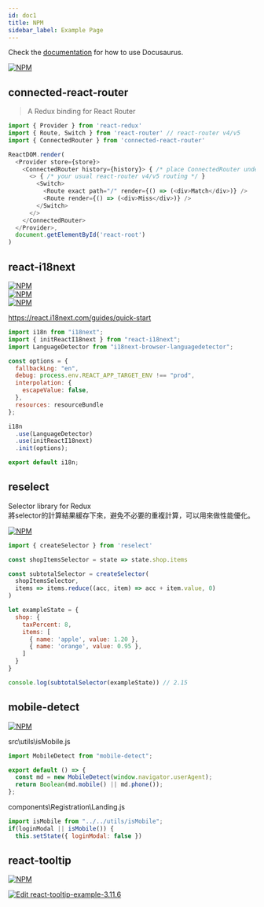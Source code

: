 ```yaml
---
id: doc1
title: NPM
sidebar_label: Example Page
---
```


Check the [documentation](https://docusaurus.io) for how to use Docusaurus.

[![NPM](https://nodei.co/npm/connected-react-router.png?downloads=true&stars=true)](https://nodei.co/npm/connected-react-router/)

## connected-react-router

> A Redux binding for React Router

```js
import { Provider } from 'react-redux'
import { Route, Switch } from 'react-router' // react-router v4/v5
import { ConnectedRouter } from 'connected-react-router'

ReactDOM.render(
  <Provider store={store}>
    <ConnectedRouter history={history}> { /* place ConnectedRouter under Provider */ }
      <> { /* your usual react-router v4/v5 routing */ }
        <Switch>
          <Route exact path="/" render={() => (<div>Match</div>)} />
          <Route render={() => (<div>Miss</div>)} />
        </Switch>
      </>
    </ConnectedRouter>
  </Provider>,
  document.getElementById('react-root')
)
```

## react-i18next

[![NPM](https://nodei.co/npm/react-i18next.png?downloads=true&stars=true)](https://nodei.co/npm/react-i18next/)  
[![NPM](https://nodei.co/npm/i18next.png?downloads=true&stars=true)](https://nodei.co/npm/i18next/)  
[![NPM](https://nodei.co/npm/i18next-browser-languagedetector.png?downloads=true&stars=true)](https://nodei.co/npm/i18next-browser-languagedetector/)  

https://react.i18next.com/guides/quick-start

```js
import i18n from "i18next";
import { initReactI18next } from "react-i18next";
import LanguageDetector from "i18next-browser-languagedetector";

const options = {
  fallbackLng: "en",
  debug: process.env.REACT_APP_TARGET_ENV !== "prod",
  interpolation: {
    escapeValue: false,
  },
  resources: resourceBundle
};

i18n
  .use(LanguageDetector)
  .use(initReactI18next)
  .init(options);

export default i18n;
```

## reselect

Selector library for Redux  
將selector的計算結果緩存下來，避免不必要的重複計算，可以用來做性能優化。

[![NPM](https://nodei.co/npm/reselect.png?downloads=true&stars=true)](https://nodei.co/npm/reselect/)

```js
import { createSelector } from 'reselect'

const shopItemsSelector = state => state.shop.items

const subtotalSelector = createSelector(
  shopItemsSelector,
  items => items.reduce((acc, item) => acc + item.value, 0)
)

let exampleState = {
  shop: {
    taxPercent: 8,
    items: [
      { name: 'apple', value: 1.20 },
      { name: 'orange', value: 0.95 },
    ]
  }
}

console.log(subtotalSelector(exampleState)) // 2.15
```

## mobile-detect

[![NPM](https://nodei.co/npm/mobile-detect.png?downloads=true&stars=true)](https://nodei.co/npm/mobile-detect/)

src\utils\isMobile.js

```js
import MobileDetect from "mobile-detect";

export default () => {
  const md = new MobileDetect(window.navigator.userAgent);
  return Boolean(md.mobile() || md.phone());
};
```

components\Registration\Landing.js

```js
import isMobile from "../../utils/isMobile";
if(loginModal || isMobile()) {
  this.setState({ loginModal: false })
```

## react-tooltip

[![NPM](https://nodei.co/npm/react-tooltip.png?downloads=true&stars=true)](https://nodei.co/npm/react-tooltip/)

[![Edit react-tooltip-example-3.11.6](https://codesandbox.io/static/img/play-codesandbox.svg)](https://codesandbox.io/s/react-tooltip-example-3116-bddeu?fontsize=14&hidenavigation=1&theme=dark)

